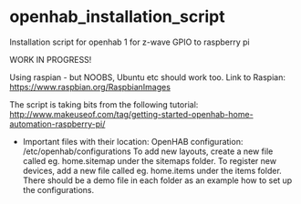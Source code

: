 # openhab_installation_script
Installation script for openhab 1 for z-wave GPIO to raspberry pi

WORK IN PROGRESS!

Using raspian - but NOOBS, Ubuntu etc should work too.
Link to Raspian: https://www.raspbian.org/RaspbianImages

The script is taking bits from the following tutorial:
http://www.makeuseof.com/tag/getting-started-openhab-home-automation-raspberry-pi/


- Important files with their location:
OpenHAB configuration: /etc/openhab/configurations
To add new layouts, create a new file called eg. home.sitemap under the sitemaps folder.
To register new devices, add a new file called eg. home.items under the items folder.
There should be a demo file in each folder as an example how to set up the configurations.

